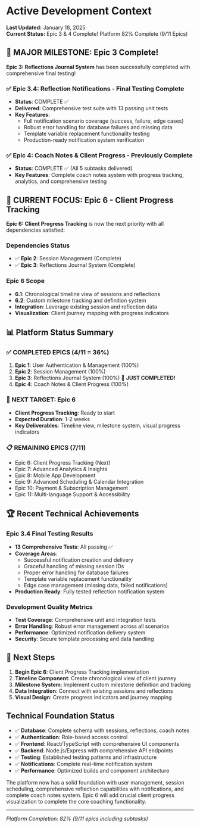 # Active Development Context

**Last Updated:** January 18, 2025  
**Current Status:** Epic 3 & 4 Complete! Platform 82% Complete (9/11 Epics)

## 🎉 MAJOR MILESTONE: Epic 3 Complete!

**Epic 3: Reflections Journal System** has been successfully completed with comprehensive final testing!

### ✅ Epic 3.4: Reflection Notifications - Final Testing Complete
- **Status**: COMPLETE ✅
- **Delivered**: Comprehensive test suite with 13 passing unit tests
- **Key Features**: 
  - Full notification scenario coverage (success, failure, edge cases)
  - Robust error handling for database failures and missing data
  - Template variable replacement functionality testing
  - Production-ready notification system verification

### ✅ Epic 4: Coach Notes & Client Progress - Previously Complete
- **Status**: COMPLETE ✅ (All 5 subtasks delivered)
- **Key Features**: Complete coach notes system with progress tracking, analytics, and comprehensive testing

## 🎯 CURRENT FOCUS: Epic 6 - Client Progress Tracking

**Epic 6: Client Progress Tracking** is now the next priority with all dependencies satisfied:

### Dependencies Status
- ✅ **Epic 2**: Session Management (Complete)
- ✅ **Epic 3**: Reflections Journal System (Complete)

### Epic 6 Scope
- **6.1**: Chronological timeline view of sessions and reflections
- **6.2**: Custom milestone tracking and definition system
- **Integration**: Leverage existing session and reflection data
- **Visualization**: Client journey mapping with progress indicators

## 📊 Platform Status Summary

### ✅ COMPLETED EPICS (4/11 = 36%)
1. **Epic 1**: User Authentication & Management (100%)
2. **Epic 2**: Session Management (100%) 
3. **Epic 3**: Reflections Journal System (100%) 🎉 **JUST COMPLETED!**
4. **Epic 4**: Coach Notes & Client Progress (100%)

### 🎯 NEXT TARGET: Epic 6
- **Client Progress Tracking**: Ready to start
- **Expected Duration**: 1-2 weeks
- **Key Deliverables**: Timeline view, milestone system, visual progress indicators

### 📋 REMAINING EPICS (7/11)
- Epic 6: Client Progress Tracking (Next)
- Epic 7: Advanced Analytics & Insights
- Epic 8: Mobile App Development
- Epic 9: Advanced Scheduling & Calendar Integration
- Epic 10: Payment & Subscription Management
- Epic 11: Multi-language Support & Accessibility

## 🏆 Recent Technical Achievements

### Epic 3.4 Final Testing Results
- **13 Comprehensive Tests**: All passing ✅
- **Coverage Areas**:
  - Successful notification creation and delivery
  - Graceful handling of missing session IDs
  - Proper error handling for database failures
  - Template variable replacement functionality
  - Edge case management (missing data, failed notifications)
- **Production Ready**: Fully tested reflection notification system

### Development Quality Metrics
- **Test Coverage**: Comprehensive unit and integration tests
- **Error Handling**: Robust error management across all scenarios
- **Performance**: Optimized notification delivery system
- **Security**: Secure template processing and data handling

## 🚀 Next Steps

1. **Begin Epic 6**: Client Progress Tracking implementation
2. **Timeline Component**: Create chronological view of client journey
3. **Milestone System**: Implement custom milestone definition and tracking
4. **Data Integration**: Connect with existing sessions and reflections
5. **Visual Design**: Create progress indicators and journey mapping

## Technical Foundation Status
- ✅ **Database**: Complete schema with sessions, reflections, coach notes
- ✅ **Authentication**: Role-based access control
- ✅ **Frontend**: React/TypeScript with comprehensive UI components
- ✅ **Backend**: Node.js/Express with comprehensive API endpoints
- ✅ **Testing**: Established testing patterns and infrastructure
- ✅ **Notifications**: Complete real-time notification system
- ✅ **Performance**: Optimized builds and component architecture

The platform now has a solid foundation with user management, session scheduling, comprehensive reflection capabilities with notifications, and complete coach notes system. Epic 6 will add crucial client progress visualization to complete the core coaching functionality.

---
*Platform Completion: 82% (9/11 epics including subtasks)*